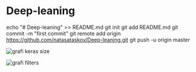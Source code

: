 # Deep-leaning

echo "# Deep-leaning" >> README.md
git init
git add README.md
git commit -m "first commit"
git remote add origin https://github.com/natasataskov/Deep-leaning.git
git push -u origin master


![grafi keras size](https://user-images.githubusercontent.com/26707441/68545884-a5a00f80-03d1-11ea-894b-dac3e5dd50db.png)

![grafi filters](https://user-images.githubusercontent.com/26707441/68546742-1814ed80-03da-11ea-97b1-e3a18da4ff2b.png)


